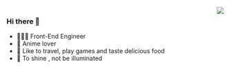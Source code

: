 <img align="right" src="https://github-readme-stats.vercel.app/api?username=Tomoe233&show_icons=true&theme=tokyonight&hide_title=true" />

### Hi there 👋

- 🙋🏻‍♂️ Front-End Engineer
- 🎀 Anime lover
- 💖 Like to travel, play games and taste delicious food
- 🌃 To shine , not be illuminated
